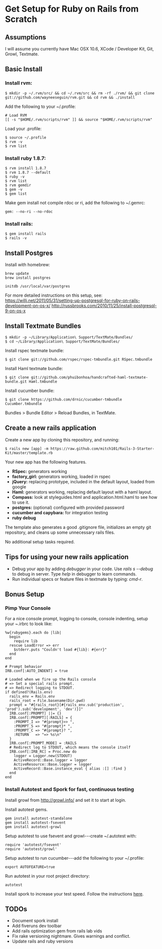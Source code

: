 # Get Setup for Ruby on Rails from Scratch

## Assumptions

I will assume you currently have Mac OSX 10.6, XCode / Developer Kit, Git, Growl, Textmate.

## Basic Install

### Install rvm:

    $ mkdir -p ~/.rvm/src/ && cd ~/.rvm/src && rm -rf ./rvm/ && git clone git://github.com/wayneeseguin/rvm.git && cd rvm && ./install

Add the following to your ~/.profile:

    # Load RVM
    [[ -s "$HOME/.rvm/scripts/rvm" ]] && source "$HOME/.rvm/scripts/rvm"

Load your .profile:

    $ source ~/.profile
    $ rvm -v
    $ rvm list

### Install ruby 1.8.7:

    $ rvm install 1.8.7
    $ rvm 1.8.7 --default
    $ ruby -v
    $ rvm list
    $ rvm gemdir
    $ gem -v
    $ gem list

Make gem install not compile rdoc or ri, add the following to ~/.gemrc:
  
    gem: --no-ri --no-rdoc

### Install rails:

    $ gem install rails
    $ rails -v

## Install Postgres  

Install with homebrew:

    brew update
    brew install postgres

    initdb /usr/local/var/postgres
    

For more detailed instructions on this setup, see: https://willj.net/2011/05/31/setting-up-postgresql-for-ruby-on-rails-development-on-os-x/
http://russbrooks.com/2010/11/25/install-postgresql-9-on-os-x

## Install Textmate Bundles

    $ mkdir -p ~/Library/Application\ Support/TextMate/Bundles/
    $ cd ~/Library/Application\ Support/TextMate/Bundles/

Install rspec textmate bundle:

    $ git clone git://github.com/rspec/rspec-tmbundle.git RSpec.tmbundle

Install Haml textmate bundle:

    $ git clone git://github.com/phuibonhoa/handcrafted-haml-textmate-bundle.git Haml.tmbundle

Install cucumber bundle:

    $ git clone https://github.com/drnic/cucumber-tmbundle Cucumber.tmbundle

Bundles > Bundle Editor > Reload Bundles, in TextMate.

## Create a new rails application

Create a new app by cloning this repository, and running:

    $ rails new [app] -m https://raw.github.com/mitch101/Rails-3-Starter-Kit/master/template.rb
    
Your new app has the following features.

* **RSpec:** generators working
* **factory_girl:** generators working, loaded in rspec
* **jQuery:** replacing prototype, included in the default layout, loaded from google
* **Haml:** generators working, replacing default layout with a haml layout.
* **Compass:** look at styleguides.html and application.html.haml to see how to use it.
* **postgres:** (optional) configured with provided password
* **cucumber and capybara:** for integration testing
* **ruby debug**

The template also generates a good .gitignore file, initializes an empty git repository, and cleans up some unnecessary rails files.

No additional setup tasks required.

## Tips for using your new rails application
    
* Debug your app by adding *debugger* in your code. Use *rails s --debug* to debug in server. Type *help* in debugger to learn commands.
* Run individual specs or feature files in textmate by typing: *cmd-r*.
    
## Bonus Setup

### Pimp Your Console

For a nice console prompt, logging to console, console indenting, setup your ~.irbrc to look like:

    %w{rubygems}.each do |lib| 
      begin 
        require lib 
      rescue LoadError => err
        $stderr.puts "Couldn't load #{lib}: #{err}"
      end
    end

    # Prompt behavior
    IRB.conf[:AUTO_INDENT] = true

    # Loaded when we fire up the Rails console
    # => Set a special rails prompt.
    # => Redirect logging to STDOUT.   
    if defined?(Rails.env)
      rails_env = Rails.env
      rails_root = File.basename(Dir.pwd)
      prompt = "#{rails_root}[#{rails_env.sub('production', 'prod').sub('development', 'dev')}]"
      IRB.conf[:PROMPT] ||= {}
      IRB.conf[:PROMPT][:RAILS] = {
        :PROMPT_I => "#{prompt}>> ",
        :PROMPT_S => "#{prompt}* ",
        :PROMPT_C => "#{prompt}? ",
        :RETURN   => "=> %s\n" 
      }
      IRB.conf[:PROMPT_MODE] = :RAILS
      # Redirect log to STDOUT, which means the console itself
      IRB.conf[:IRB_RC] = Proc.new do
        logger = Logger.new(STDOUT)
        ActiveRecord::Base.logger = logger
        ActiveResource::Base.logger = logger
        ActiveRecord::Base.instance_eval { alias :[] :find }
      end
    end
    
### Install Autotest and Spork for fast, continuous testing

Install growl from http://growl.info/ and set it to start at login.

Install autotest gems.

    gem install autotest-standalone
    gem install autotest-fsevent
    gem install autotest-growl

Setup autotest to use fsevent and growl---create ~/.autotest with:
  	
  	require 'autotest/fsevent'
  	require 'autotest/growl'

Setup autotest to run cucumber---add the following to your ~/.profile:
    
    export AUTOFEATURE=true

Run autotest in your root project directory:
    
    autotest

Install spork to increase your test speed. Follow the instructions [here](
http://www.rubyinside.com/how-to-rails-3-and-rspec-2-4336.html).

## TODOs

* Document spork install
* Add fiveruns dev toolbar
* Add rails optimization gem from rails lab vids
* Fix rake versioning nightmare. Gives warnings and conflict.
* Update rails and ruby versions


